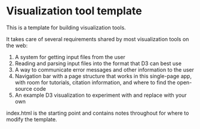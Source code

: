 # Visualization tool template

This is a template for building visualization tools. 

It takes care of several requirements shared by most visualization tools on the web:
1. A system for getting input files from the user
2. Reading and parsing input files into the format that D3 can best use
3. A way to communicate error messages and other information to the user
4. Navigation bar with a page structure that works in this single-page app, with room for tutorials, citation information, and where to find the open-source code
5. An example D3 visualization to experiment with and replace with your own


index.html is the starting point and contains notes throughout for where to modify the template.
